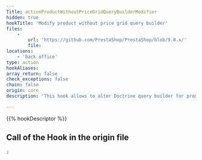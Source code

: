 ```yaml
---
Title: actionProductWithoutPriceGridQueryBuilderModifier
hidden: true
hookTitle: 'Modify product without price grid query builder'
files:
    -
        url: 'https://github.com/PrestaShop/PrestaShop/blob/9.0.x/'
        file: 
locations:
    - 'back office'
type: action
hookAliases: 
array_return: false
check_exceptions: false
chain: false
origin: core
description: 'This hook allows to alter Doctrine query builder for product without price grid'

---
```


{{% hookDescriptor %}}

## Call of the Hook in the origin file

```php
;
```
